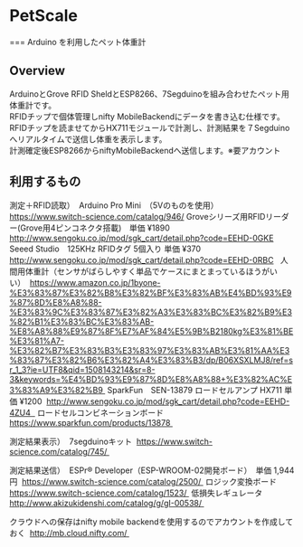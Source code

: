 # PetScale
===
Arduino を利用したペット体重計  

## Overview
ArduinoとGrove RFID SheldとESP8266、7Segduinoを組み合わせたペット用体重計です。  
RFIDチップで個体管理しnifty MobileBackendにデータを書き込む仕様です。  
RFIDチップを読ませてからHX711モジュールで計測し、計測結果を７Segduinoへリアルタイムで送信し体重を表示します。  
計測確定後ESP8266からniftyMobileBackendへ送信します。※要アカウント  

## 利用するもの
測定＋RFID読取）  
Arduino Pro Mini　（5Vのものを使用）
https://www.switch-science.com/catalog/946/
Groveシリーズ用RFIDリーダー(Grove用4ピンコネクタ搭載)　単価 ¥1890  
http://www.sengoku.co.jp/mod/sgk_cart/detail.php?code=EEHD-0GKE  
Seeed Studio　125KHz RFIDタグ 5個入り 単価 ¥370  
http://www.sengoku.co.jp/mod/sgk_cart/detail.php?code=EEHD-0RBC  
人間用体重計（センサがばらしやすく単品でケースにまとまっているほうがいい）  
https://www.amazon.co.jp/1byone-%E3%83%87%E3%82%B8%E3%82%BF%E3%83%AB%E4%BD%93%E9%87%8D%E8%A8%88-%E3%83%9C%E3%83%87%E3%82%A3%E3%83%BC%E3%82%B9%E3%82%B1%E3%83%BC%E3%83%AB-%E8%A8%88%E9%87%8F%E7%AF%84%E5%9B%B2180kg%E3%81%BE%E3%81%A7-%E3%82%B7%E3%83%B3%E3%83%97%E3%83%AB%E3%81%AA%E3%83%87%E3%82%B6%E3%82%A4%E3%83%B3/dp/B06XSXLMJ8/ref=sr_1_3?ie=UTF8&qid=1508143214&sr=8-3&keywords=%E4%BD%93%E9%87%8D%E8%A8%88+%E3%82%AC%E3%83%A9%E3%82%B9  
SparkFun　SEN-13879 ロードセルアンプ HX711 単価 ¥1200  
http://www.sengoku.co.jp/mod/sgk_cart/detail.php?code=EEHD-4ZU4  
ロードセルコンビネーションボード  
https://www.sparkfun.com/products/13878  

測定結果表示）  
7segduinoキット  
https://www.switch-science.com/catalog/745/  

測定結果送信）  
ESPr® Developer（ESP-WROOM-02開発ボード）　単価 1,944円  
https://www.switch-science.com/catalog/2500/  
ロジック変換ボード  
https://www.switch-science.com/catalog/1523/  
低損失レギュレータ  
http://www.akizukidenshi.com/catalog/g/gI-00538/  

クラウドへの保存はnifty mobile backendを使用するのでアカウントを作成しておく  
http://mb.cloud.nifty.com/  
